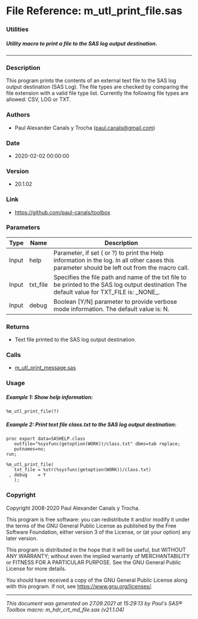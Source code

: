 # File Reference: m_utl_print_file.sas

### Utilities

##### Utility macro to print a file to the SAS log output destination.

***

### Description
This program prints the contents of an external text file to the SAS log output destination (SAS Log). The file types are checked by comparing the file extension with a valid file type list. Currently the following file types are allowed: CSV, LOG or TXT.


### Authors
* Paul Alexander Canals y Trocha (paul.canals@gmail.com)

### Date
* 2020-02-02 00:00:00

### Version
* 20.1.02

### Link
* https://github.com/paul-canals/toolbox

### Parameters
| Type | Name | Description |
| ---- | ---- | ----------- |
| Input | help | Parameter, if set ( or ?) to print the Help information in the log. In all other cases this parameter should be left out from the macro call. |
| Input | txt_file | Specifies the file path and name of the txt file to be printed to the SAS log output destination The default value for TXT_FILE is: \_NONE\_. |
| Input | debug | Boolean [Y/N] parameter to provide verbose mode information. The default value is: N. |

### Returns
* Text file printed to the SAS log output destination.

### Calls
* [m_utl_print_message.sas](m_utl_print_message.md)

### Usage

##### Example 1: Show help information:
```sas
%m_utl_print_file(?)
```

##### Example 2: Print text file class.txt to the SAS log output destination:
```sas
proc export data=SASHELP.class
   outfile="%sysfunc(getoption(WORK))/class.txt" dbms=tab replace;
   putnames=no;
run;

%m_utl_print_file(
   txt_file = %str(%sysfunc(getoption(WORK))/class.txt)
 , debug    = Y
   );

```

### Copyright
Copyright 2008-2020 Paul Alexander Canals y Trocha. 
 
This program is free software: you can redistribute it and/or modify 
it under the terms of the GNU General Public License as published by 
the Free Software Foundation, either version 3 of the License, or 
(at your option) any later version. 
 
This program is distributed in the hope that it will be useful, 
but WITHOUT ANY WARRANTY; without even the implied warranty of 
MERCHANTABILITY or FITNESS FOR A PARTICULAR PURPOSE. See the 
GNU General Public License for more details. 
 
You should have received a copy of the GNU General Public License 
along with this program. If not, see <https://www.gnu.org/licenses/>. 


***
*This document was generated on 27.09.2021 at 15:29:13  by Paul's SAS&reg; Toolbox macro: m_hdr_crt_md_file.sas (v21.1.04)*

